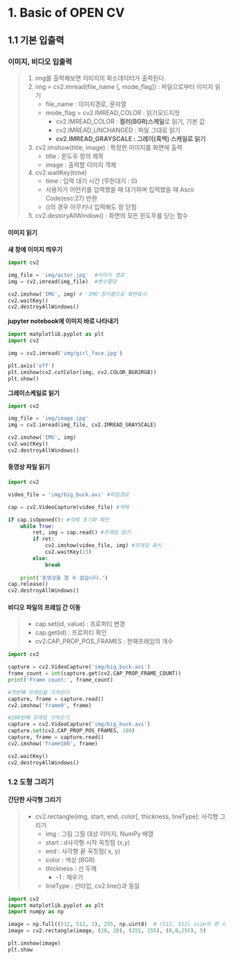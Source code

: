 # 1. Basic of OPEN CV 

## 1.1 기본 입출력

### 이미지, 비디오 입출력

> 1. img를 출력해보면 이미지의 화소데이터가 출력된다. 
> 2. img = cv2.imread(file_name [, mode_flag]) : 파일으로부터 이미지 읽기 
>     * file_name : 이미지경로, 문자열 
>     * mode_flag = cv2.IMREAD_COLOR : 읽기모드지정
>         * cv2.IMREAD_COLOR : **컬러(BGR)스케일**로 읽기, 기본 값 
>         * cv2.IMREAD_UNCHANGED : 파일 그대로 읽기 
>         * **cv2.IMREAD_GRAYSCALE : 그레이(흑백) 스케일로 읽기** 
> 3. cv2.imshow(title, image) : 특정한 이미지를 화면에 출력
>     * title : 윈도우 창의 제목
>     * image : 출력할 이미지 객체
> 4. cv2.waitKey(time)
>     * time : 입력 대기 시간 (무한대기 : 0) 
>     * 사용자가 어떤키를 입력했을 때 대기하며 입력했을 때 Ascii Code(esc:27) 반환
>     * ()의 경우 아무키나 입력해도 창 닫힘
> 5. cv2.destoryAllWindow() : 화면의 모든 윈도우를 닫는 함수 



#### 이미지 읽기

**새 창에 이미지 띄우기**

```python
import cv2

img_file = 'img/actor.jpg'  #이미지 경로
img = cv2.imread(img_file)  #변수할당

cv2.imshow('IMG', img) # 'IMG'창이름으로 화면표시
cv2.waitKey() 
cv2.destroyAllWindows()
```

**jupyter notebook에 이미지 바로 나타내기**

```python
import matplotlib.pyplot as plt
import cv2

img = cv2.imread('img/girl_face.jpg')

plt.axis('off')
plt.imshow(cv2.cvtColor(img, cv2.COLOR_BGR2RGB))
plt.show()
```

**그레이스케일로 읽기**

```python
import cv2

img_file = 'img/image.jpg'
img = cv2.imread(img_file, cv2.IMREAD_GRAYSCALE)

cv2.imshow('IMG', img)
cv2.waitKey()
cv2.destroyAllWindows()
```



#### 동영상 파일 읽기

```python
import cv2

video_file = 'img/big_buck.avi' #파일경로

cap = cv2.VideoCapture(video_file) #객체

if cap.isOpened(): #객체 초기화 확인
    while True:
        ret, img = cap.read() #프레임 읽기
        if ret:
            cv2.imshow(video_file, img) #프레임 표시
            cv2.waitKey(15)
        else:
            break
        
    print('동영상을 열 수 없습니다.')
cap.release()
cv2.destroyAllWindows()
```



#### 비디오 파일의 프레임 간 이동

>* cap.set(id, value) : 프로퍼티 변경
>* cap.get(id) : 프로퍼티 확인 
>* cv2.CAP_PROP_POS_FRAMES : 현재프레임의 개수
```python
import cv2

capture = cv2.VideoCapture('img/big_buck.avi')
frame_count = int(capture.get(cv2.CAP_PROP_FRAME_COUNT))
print('Frame count:', frame_count)

#첫번째 프레임을 가져온다
capture, frame = capture.read()
cv2.imshow('frame0', frame)

#100번째 프레임 가져오기
capture = cv2.VideoCapture('img/big_buck.avi')
capture.set(cv2.CAP_PROP_POS_FRAMES, 100)
capture, frame = capture.read()
cv2.imshow('frame100', frame)

cv2.waitKey()
cv2.destroyAllWindows()
```



### 1.2 도형 그리기

#### 간단한 사각형 그리기

>* cv2.rectangle(img, start, end, color[, thickness, lineType]: 사각형 그리기 
>    * img : 그림 그릴 대상 이미지, NumPy 배열
>    * start : d사각형 시작 꼭짓점 (x,y)
>    * end : 사각형 끝 꼭짓점( x, y)
>    * color : 색상 (BGR)
>    * thickness : 선 두께 
>        * -1 : 채우기 
>    * lineType : 선타입, cv2.line()과 동일 

```python
import cv2
import matplotlib.pyplot as plt
import numpy as np

image = np.full((512, 512, 3), 255, np.uint8)  # (512, 512) size의 흰 이미지 만들기
image = cv2.rectangle(image, (20, 20), (255, 255), (0,0,255), 5)

plt.imshow(image)
plt.show
```



